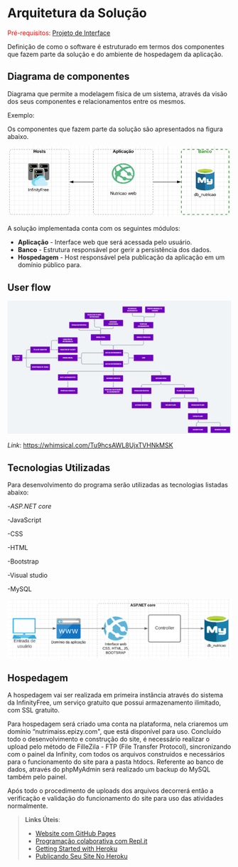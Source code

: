 # Arquitetura da Solução

<span style="color:red">Pré-requisitos: <a href="3-Projeto de Interface.md"> Projeto de Interface</a></span>

Definição de como o software é estruturado em termos dos componentes que fazem parte da solução e do ambiente de hospedagem da aplicação.

## Diagrama de componentes

Diagrama que permite a modelagem física de um sistema, através da visão dos seus componentes e relacionamentos entre os mesmos.

Exemplo: 

Os componentes que fazem parte da solução são apresentados na figura abaixo.

![Diagrama de Componentes](img/Arquitetura_solucao.jpg)

A solução implementada conta com os seguintes módulos:
- **Aplicação** - Interface web que será acessada pelo usuário. 
- **Banco** - Estrutura responsável por gerir a persistência dos dados.
- **Hospedagem** - Host responsável pela publicação da aplicação em um domínio público para.

## User flow
![UserFlow](img/user_flow.jpg)

*Link*: https://whimsical.com/Tu9hcsAWL8UjxTVHNkMSK



## Tecnologias Utilizadas
Para desenvolvimento do programa serão utilizadas as tecnologias listadas abaixo:

-*ASP.NET core*

-JavaScript

-CSS

-HTML

-Bootstrap

-Visual studio

-MySQL


![Tecnologias Utilizadas](img/tecnologiasUlt.png)


## Hospedagem
A hospedagem vai ser realizada em primeira instância através do sistema da InfinityFree, um serviço gratuito que possui armazenamento ilimitado, com SSL gratuito.

Para hospedagem será criado uma conta na plataforma, nela criaremos um domínio “nutrimaiss.epizy.com", que está disponível para uso. Concluído todo o desenvolvimento e construção do site, é necessário realizar o upload pelo método de FilleZila - FTP (File Transfer Protocol), sincronizando com o painel da Infinity, com todos os arquivos construidos e necessários para o funcionamento do site para a pasta htdocs. Referente ao banco de dados, através do phpMyAdmin será realizado um backup do MySQL também pelo painel. 

Após todo o procedimento de uploads dos arquivos decorrerá então a verificação e validação do funcionamento do site para uso das atividades normalmente.   


> **Links Úteis**: 
>
> - [Website com GitHub Pages](https://pages.github.com/)
> - [Programação colaborativa com Repl.it](https://repl.it/)
> - [Getting Started with Heroku](https://devcenter.heroku.com/start)
> - [Publicando Seu Site No Heroku](http://pythonclub.com.br/publicando-seu-hello-world-no-heroku.html)
